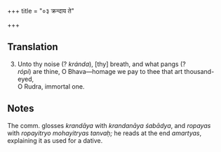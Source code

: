 +++
title = "०३ क्रन्दाय ते"

+++
## Translation
3. Unto thy noise (? *kránda*), \[thy\] breath, and what pangs (?  
*rópi*) are thine, O Bhava—homage we pay to thee that art thousand-eyed,  
O Rudra, immortal one.

## Notes
  
  
  
  
  
The comm. glosses *krandāya* with *krandanāya śabādya*, and *ropayas*  
with *ropayitryo mohayitryas tanvaḥ;* he reads at the end *amartyas*,  
explaining it as used for a dative.
